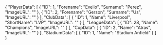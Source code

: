 {
	"PlayerData": [
		{
			"ID": 1,
			"Forename": "Evelio",
			"Surname": "Perez",
			"ImageURL": "<insert imageurl>"
		},
		{
			"ID": 2,
			"Forename": "Gerson",
			"Surname": "Us",
			"ImageURL": "<insert imageurl>"
		}
	],
	"ClubData": [
		{
			"ID": 1,
			"Name": "Liverpool",
			"ShortName": "LVP",
			"ImageURL": "<insert imageurl>"
		}
	],
	"LeagueData": [
		{
			"ID": 28,
			"Name": "Champions",
			"ImageURL": "<insert imageurl>"
		}
	],
	"CupData": [
		{
			"ID": 2,
			"Name": "Atras",
			"ImageURL": "<insert imageurl>"
		}
	],
	"StadiumData": [
		{
			"ID": 1,
			"Name": "Stadium Anfield"
		}
	]
}
